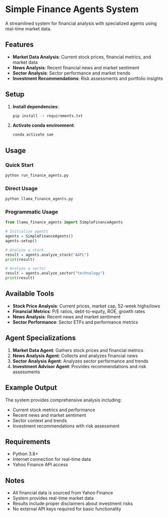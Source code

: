 # Simple Finance Agents System

A streamlined system for financial analysis with specialized agents using real-time market data.

## Features

- **Market Data Analysis**: Current stock prices, financial metrics, and market data
- **News Analysis**: Recent financial news and market sentiment
- **Sector Analysis**: Sector performance and market trends
- **Investment Recommendations**: Risk assessments and portfolio insights

## Setup

1. **Install dependencies**:
   ```bash
   pip install -r requirements.txt
   ```

2. **Activate conda environment**:
   ```bash
   conda activate sae
   ```

## Usage

### Quick Start
```bash
python run_finance_agents.py
```

### Direct Usage
```bash
python llama_finance_agents.py
```

### Programmatic Usage
```python
from llama_finance_agents import SimpleFinanceAgents

# Initialize agents
agents = SimpleFinanceAgents()
agents.setup()

# Analyze a stock
result = agents.analyze_stock("AAPL")
print(result)

# Analyze a sector
result = agents.analyze_sector("technology")
print(result)
```

## Available Tools

- **Stock Price Analysis**: Current prices, market cap, 52-week highs/lows
- **Financial Metrics**: P/E ratios, debt-to-equity, ROE, growth rates
- **News Analysis**: Recent news and market sentiment
- **Sector Performance**: Sector ETFs and performance metrics

## Agent Specializations

1. **Market Data Agent**: Gathers stock prices and financial metrics
2. **News Analysis Agent**: Collects and analyzes financial news
3. **Sector Analysis Agent**: Analyzes sector performance and trends
4. **Investment Advisor Agent**: Provides recommendations and risk assessments

## Example Output

The system provides comprehensive analysis including:
- Current stock metrics and performance
- Recent news and market sentiment
- Sector context and trends
- Investment recommendations with risk assessment

## Requirements

- Python 3.8+
- Internet connection for real-time data
- Yahoo Finance API access

## Notes

- All financial data is sourced from Yahoo Finance
- System provides real-time market data
- Results include proper disclaimers about investment risks
- No external API keys required for basic functionality
